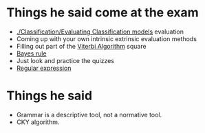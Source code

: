 # Things he said come at the exam
- [./Classification/Evaluating Classification models](./Classification/Evaluating%20Classification%20models) evaluation 
- Coming up with your own intrinsic extrinsic evaluation methods 
- Filling out part of the [Viterbi Algorithm](../Prediction/Viterbi%20Algorithm.md) square
- [Bayes rule](../Classification/Native%20baiyes/Bayes%20rule.md)
- Just look and practice the quizzes
- [Regular expression](../Languages/Regular%20expression.md)


# Things he said
- Grammar is a descriptive tool, not a normative tool.
- CKY algorithm.